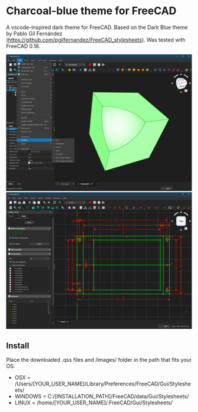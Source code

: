 # Charcoal-blue theme for FreeCAD
A vscode-inspired dark theme for FreeCAD.  Based on the Dark Blue theme by
Pablo Gil Fernández (https://github.com/pgilfernandez/FreeCAD_stylesheets).
Was tested with FreeCAD 0.18.

<img src="./doc/images/screenshot-2.png" width="600">
<img src="./doc/images/screenshot-3.png" width="600">

## Install
Place the downloaded .qss files and /images/ folder in the path that fits your OS:
- OSX = /Users/[YOUR_USER_NAME]/Library/Preferences/FreeCAD/Gui/Stylesheets/
- WINDOWS = C:/[INSTALLATION_PATH]/FreeCAD/data/Gui/Stylesheets/
- LINUX = /home/[YOUR_USER_NAME]/.FreeCAD/Gui/Stylesheets/
